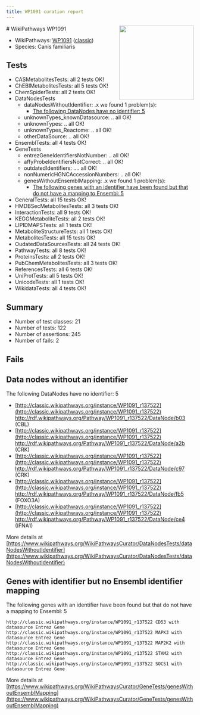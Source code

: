 ```yaml
---
title: WP1091 curation report
---
```


<img style="float: right; width: 200px" src="https://upload.wikimedia.org/wikipedia/commons/thumb/8/83/Wplogo_with_text_500.png/640px-Wplogo_with_text_500.png" />
# WikiPathways WP1091

* WikiPathways: [WP1091](https://wikipathways.org/pathways/WP1091) ([classic](https://classic.wikipathways.org/instance/WP1091))
* Species: Canis familiaris
## Tests
* CASMetabolitesTests: all 2 tests OK!
* ChEBIMetabolitesTests: all 5 tests OK!
* ChemSpiderTests: all 2 tests OK!
* DataNodesTests
    * dataNodesWithoutIdentifier: .x we found 1 problem(s):
        * [The following DataNodes have no identifier: 5](#d2d32fa4)
    * unknownTypes_knownDatasource: .. all OK!
    * unknownTypes: .. all OK!
    * unknownTypes_Reactome: .. all OK!
    * otherDataSource: .. all OK!
* EnsemblTests: all 4 tests OK!
* GeneTests
    * entrezGeneIdentifiersNotNumber: .. all OK!
    * affyProbeIdentifiersNotCorrect: .. all OK!
    * outdatedIdentifiers: .... all OK!
    * nonNumericHGNCAccessionNumbers: .. all OK!
    * genesWithoutEnsemblMapping: .x we found 1 problem(s):
        * [The following genes with an identifier have been found but that do not have a mapping to Ensembl: 5](#40286d87)
* GeneralTests: all 15 tests OK!
* HMDBSecMetabolitesTests: all 3 tests OK!
* InteractionTests: all 9 tests OK!
* KEGGMetaboliteTests: all 2 tests OK!
* LIPIDMAPSTests: all 1 tests OK!
* MetaboliteStructureTests: all 1 tests OK!
* MetabolitesTests: all 15 tests OK!
* OudatedDataSourcesTests: all 24 tests OK!
* PathwayTests: all 8 tests OK!
* ProteinsTests: all 2 tests OK!
* PubChemMetabolitesTests: all 3 tests OK!
* ReferencesTests: all 6 tests OK!
* UniProtTests: all 5 tests OK!
* UnicodeTests: all 1 tests OK!
* WikidataTests: all 4 tests OK!


## Summary

* Number of test classes: 21
* Number of tests: 122
* Number of assertions: 245
* Number of fails: 2

## Fails

<a name="d2d32fa4" />

## Data nodes without an identifier

The following DataNodes have no identifier: 5

* [http://classic.wikipathways.org/instance/WP1091_r137522](http://classic.wikipathways.org/instance/WP1091_r137522) http://rdf.wikipathways.org/Pathway/WP1091_r137522/DataNode/b03 (CBL)
* [http://classic.wikipathways.org/instance/WP1091_r137522](http://classic.wikipathways.org/instance/WP1091_r137522) http://rdf.wikipathways.org/Pathway/WP1091_r137522/DataNode/a2b (CRK)
* [http://classic.wikipathways.org/instance/WP1091_r137522](http://classic.wikipathways.org/instance/WP1091_r137522) http://rdf.wikipathways.org/Pathway/WP1091_r137522/DataNode/c97 (CRK)
* [http://classic.wikipathways.org/instance/WP1091_r137522](http://classic.wikipathways.org/instance/WP1091_r137522) http://rdf.wikipathways.org/Pathway/WP1091_r137522/DataNode/fb5 (FOXO3A)
* [http://classic.wikipathways.org/instance/WP1091_r137522](http://classic.wikipathways.org/instance/WP1091_r137522) http://rdf.wikipathways.org/Pathway/WP1091_r137522/DataNode/ce4 (IFNA1)


More details at [https://www.wikipathways.org/WikiPathwaysCurator/DataNodesTests/dataNodesWithoutIdentifier](https://www.wikipathways.org/WikiPathwaysCurator/DataNodesTests/dataNodesWithoutIdentifier)

<a name="40286d87" />

## Genes with identifier but no Ensembl identifier mapping

The following genes with an identifier have been found but that do not have a mapping to Ensembl: 5
```
http://classic.wikipathways.org/instance/WP1091_r137522 CD53 with datasource Entrez Gene
http://classic.wikipathways.org/instance/WP1091_r137522 MAPK3 with datasource Entrez Gene
http://classic.wikipathways.org/instance/WP1091_r137522 MAP2K2 with datasource Entrez Gene
http://classic.wikipathways.org/instance/WP1091_r137522 STAM2 with datasource Entrez Gene
http://classic.wikipathways.org/instance/WP1091_r137522 SOCS1 with datasource Entrez Gene
```

More details at [https://www.wikipathways.org/WikiPathwaysCurator/GeneTests/genesWithoutEnsemblMapping](https://www.wikipathways.org/WikiPathwaysCurator/GeneTests/genesWithoutEnsemblMapping)

